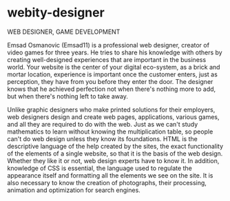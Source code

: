 # webity-designer
WEB DESIGNER, GAME DEVELOPMENT

Emsad Osmanovic (Emsad11) is a professional web designer, creator of video games for three years. He tries to share his knowledge with others by creating well-designed experiences that are important in the business world. Your website is the center of your digital eco-system, as a brick and mortar location, experience is important once the customer enters, just as perception, they have from you before they enter the door. The designer knows that he achieved perfection not when there's nothing more to add, but when there's nothing left to take away.


Unlike graphic designers who make printed solutions for their employers, web designers design and create web pages, applications, various games, and all they are required to do with the web. Just as we can't study mathematics to learn without knowing the multiplication table, so people can't do web design unless they know its foundations. HTML is the descriptive language of the help created by the sites, the exact functionality of the elements of a single website, so that it is the basis of the web design. Whether they like it or not, web design experts have to know it. In addition, knowledge of CSS is essential, the language used to regulate the appearance itself and formatting all the elements we see on the site. It is also necessary to know the creation of photographs, their processing, animation and optimization for search engines.

